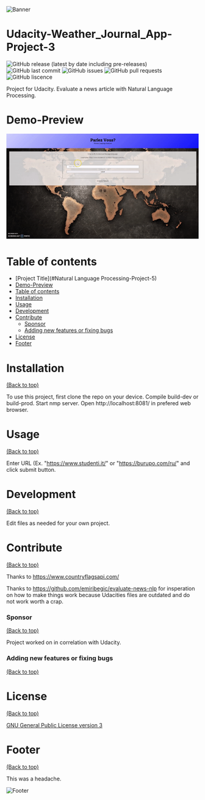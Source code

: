 ![Banner](https://c.tenor.com/merVUP-66lIAAAAC/banging-head-ouch.gif)

# Udacity-Weather_Journal_App-Project-3

![GitHub release (latest by date including pre-releases)](https://img.shields.io/github/v/release/jac21984/Udacity-Project_5?include_prereleases)
![GitHub last commit](https://img.shields.io/github/last-commit/jac21984/Udacity-Project_5)
![GitHub issues](https://img.shields.io/github/issues-raw/jac21984/Udacity-Project_5)
![GitHub pull requests](https://img.shields.io/github/issues-pr/jac21984/Udacity-Project_5)
![GitHub liscence](https://img.shields.io/github/license/jac21984/Udacity-Project_5)

Project for Udacity. Evaluate a news article with Natural Language Processing.

# Demo-Preview

![Random GIF](https://github.com/jac21984/Udacity-Project_5/blob/62fbcf3ff0cf285bc230791978e401cfe9b40e67/preview.gif)

# Table of contents

- [Project Title](#Natural Language Processing-Project-5)
- [Demo-Preview](#demo-preview)
- [Table of contents](#table-of-contents)
- [Installation](#installation)
- [Usage](#usage)
- [Development](#development)
- [Contribute](#contribute)
    - [Sponsor](#sponsor)
    - [Adding new features or fixing bugs](#adding-new-features-or-fixing-bugs)
- [License](#license)
- [Footer](#footer)

# Installation
[(Back to top)](#table-of-contents)

To use this project, first clone the repo on your device.
Compile build-dev or build-prod.
Start nmp server.
Open http://localhost:8081/ in prefered web browser.

# Usage
[(Back to top)](#table-of-contents)

Enter URL (Ex. "https://www.studenti.it/" or "https://burupo.com/ru/" and click submit button.

# Development
[(Back to top)](#table-of-contents)

Edit files as needed for your own project.

# Contribute
[(Back to top)](#table-of-contents)

Thanks to https://www.countryflagsapi.com/

Thanks to https://github.com/emiribegic/evaluate-news-nlp for insperation on how to make things work
because Udacities files are outdated and do not work worth a crap.

### Sponsor
[(Back to top)](#table-of-contents)

Project worked on in correlation with Udacity.

### Adding new features or fixing bugs
[(Back to top)](#table-of-contents)


# License
[(Back to top)](#table-of-contents)

[GNU General Public License version 3](https://opensource.org/licenses/GPL-3.0)

# Footer
[(Back to top)](#table-of-contents)

This was a headache.

![Footer](https://media.giphy.com/media/2nGfl4QfpCtW/giphy.gif)

